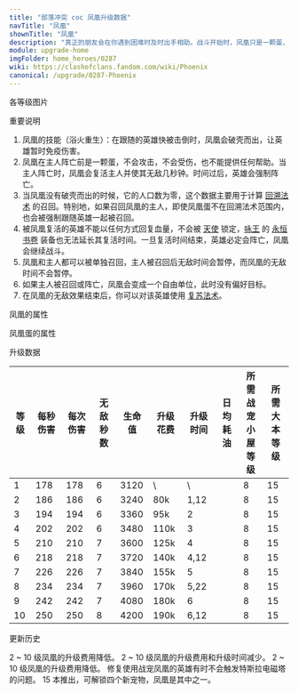 ```yaml
---
title: "部落冲突 coc 凤凰升级数据"
navTitle: "凤凰"
shownTitle: "凤凰"
description: "真正的朋友会在你遇到困难时及时出手相助。战斗开始时，凤凰只是一颗蛋，帮不上什么忙。但当它跟随的英雄可能被击倒时，它会破壳而出，愤怒地攻击附近的敌人，还能让英雄暂时免疫伤害。"
module: upgrade-home
imgFolder: home_heroes/0287
wiki: https://clashofclans.fandom.com/wiki/Phoenix
canonical: /upgrade/0287-Phoenix
---
```


<UnitInfo :folder="$frontmatter.imgFolder" imgSrc="Phoenix_info.png" :imgAlt="$frontmatter.navTitle" :description="$frontmatter.description" />

<SmallTitle>各等级图片</SmallTitle>

<Panel>
    <UnitImgGroup :folder="$frontmatter.imgFolder">
        <UnitImg imgTitle="凤凰" imgSrc="Phoenix_field.png" />
        <UnitImg imgTitle="凤凰蛋" imgSrc="Phoenix_Egg.png" />
    </UnitImgGroup>
</Panel>

<SmallTitle>重要说明</SmallTitle>

1. 凤凰的技能（浴火重生）：在跟随的英雄快被击倒时，凤凰会破壳而出，让英雄暂时免疫伤害。
2. 凤凰在主人阵亡前是一颗蛋，不会攻击，不会受伤，也不能提供任何帮助。当主人阵亡时，凤凰会复活主人并使其无敌几秒钟。时间过后，英雄会强制阵亡。
3. 当凤凰没有破壳而出的时候，它的人口数为零，这个数据主要用于计算 [回溯法术](/upgrade/0107-Recall-Spell) 的召回。特别地，如果召回凤凰的主人，即使凤凰蛋不在回溯法术范围内，也会被强制跟随英雄一起被召回。
4. 被凤凰复活的英雄不能以任何方式回复血量，不会被 [天使](/upgrade/0007-Healer) 锁定，[咏王](/upgrade/0202-Grand-Warden) 的 [永恒书卷](/upgrade/0780-Eternal-Tome) 装备也无法延长其复活时间。一旦复活时间结束，英雄必定会阵亡，凤凰会继续战斗。
5. 凤凰和主人都可以被单独召回，主人被召回后无敌时间会暂停，而凤凰的无敌时间不会暂停。
6. 如果主人被召回或阵亡，凤凰会变成一个自由单位，此时没有偏好目标。
7. 在凤凰的无敌效果结束后，你可以对该英雄使用 [复苏法术](/upgrade/0108-Revive-Spell)。

<SmallTitle>凤凰的属性</SmallTitle>

<UnitProperties>
    <UnitProperty pKey="攻击偏好" pValue="英雄的目标" />
    <UnitProperty pKey="伤害类型" pValue="范围伤害" />
    <UnitProperty pKey="伤害半径" pValue="0.3 格" />
    <UnitProperty pKey="攻击的目标" pValue="地面和空中目标" />
    <UnitProperty pKey="移动速度" pValue="2 格/秒" />
    <UnitProperty pKey="攻击速度" pValue="1 秒/次" />
    <UnitProperty pKey="攻击距离" pValue="2.5 格" />
    <UnitProperty pKey="所需战宠小屋等级" pValue="8" />
    <UnitProperty pKey="所需大本等级" pValue="15" />
</UnitProperties>

<SmallTitle>凤凰蛋的属性</SmallTitle>

<UnitProperties>
    <UnitProperty pKey="移动速度" pValue="2 格/秒" />
    <UnitProperty pKey="跟随距离" pValue="2 格" />
</UnitProperties>

<SmallTitle>升级数据</SmallTitle>

<script setup>
const tableExtraInfo = [
    {
        "column": 5,
        "type": "cost",
        "gpClass": "research",
        "icon": "Dark_Elixir"
    },
    {
        "column": 6,
        "type": "time",
        "gpClass": "research"
    },
    {
        "column": 7,
        "type": "dailyCost",
        "icon": "Dark_Elixir"
    }
];
</script>

<UnitTable :tableExtraInfo="tableExtraInfo">

| 等级 | 每秒伤害 | 每次伤害 |无敌秒数| 生命值| 升级花费 | 升级时间 | 日均耗油 |所需战宠<br>小屋等级|所需<br>大本等级|
| ---- |   ---   |   ---   |  ---  |  ---  |   ---   |   ---   |   ---   |        ---        |     ----     |
|   1  |   178   |   178   |   6   |  3120 |     \   |   \     |         |         8         |      15      |
|   2  |   186   |   186   |   6   |  3240 |    80k  |   1,12  |         |         8         |      15      |
|   3  |   194   |   194   |   6   |  3360 |    95k  |   2     |         |         8         |      15      |
|   4  |   202   |   202   |   6   |  3480 |   110k  |   3     |         |         8         |      15      |
|   5  |   210   |   210   |   7   |  3600 |   125k  |   4     |         |         8         |      15      |
|   6  |   218   |   218   |   7   |  3720 |   140k  |   4,12  |         |         8         |      15      |
|   7  |   226   |   226   |   7   |  3840 |   155k  |   5     |         |         8         |      15      |
|   8  |   234   |   234   |   7   |  3960 |   170k  |   5,22  |         |         8         |      15      |
|   9  |   242   |   242   |   7   |  4080 |   180k  |   6     |         |         8         |      15      |
|  10  |   250   |   250   |   8   |  4200 |   190k  |   6,12  |         |         8         |      15      |
</UnitTable>

<SmallTitle>更新历史</SmallTitle>

<Timeline>
    <TimelineItem date="2025/03/24">
        <TimelineRow>2 ~ 10 级凤凰的升级费用降低。</TimelineRow>
    </TimelineItem>
    <TimelineItem date="2024/11/25">
        <TimelineRow>2 ~ 10 级凤凰的升级费用和升级时间减少。</TimelineRow>
    </TimelineItem>
    <TimelineItem date="2023/12/12">
        <TimelineRow>2 ~ 10 级凤凰的升级费用降低。</TimelineRow>
    </TimelineItem>
    <TimelineItem date="2023/05/15">
        <TimelineRow>修复使用战宠凤凰的英雄有时不会触发特斯拉电磁塔的问题。</TimelineRow>
    </TimelineItem>
    <TimelineItem date="2022/10/10">
        <TimelineRow>15 本推出，可解锁四个新宠物，凤凰是其中之一。</TimelineRow>
    </TimelineItem>
    <TimelineItem :historyBottom="true" />
</Timeline>